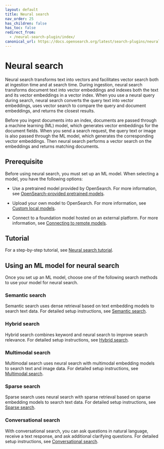 ```yaml
---
layout: default
title: Neural search
nav_order: 25
has_children: false
has_toc: false
redirect_from: 
  - /neural-search-plugin/index/
canonical_url: https://docs.opensearch.org/latest/search-plugins/neural-search/
---
```


# Neural search

Neural search transforms text into vectors and facilitates vector search both at ingestion time and at search time. During ingestion, neural search transforms document text into vector embeddings and indexes both the text and its vector embeddings in a vector index. When you use a neural query during search, neural search converts the query text into vector embeddings, uses vector search to compare the query and document embeddings, and returns the closest results.

Before you ingest documents into an index, documents are passed through a machine learning (ML) model, which generates vector embeddings for the document fields. When you send a search request, the query text or image is also passed through the ML model, which generates the corresponding vector embeddings. Then neural search performs a vector search on the embeddings and returns matching documents.

## Prerequisite

Before using neural search, you must set up an ML model. When selecting a model, you have the following options:

- Use a pretrained model provided by OpenSearch. For more information, see [OpenSearch-provided pretrained models]({{site.url}}{{site.baseurl}}/ml-commons-plugin/pretrained-models/).

- Upload your own model to OpenSearch. For more information, see [Custom local models]({{site.url}}{{site.baseurl}}/ml-commons-plugin/custom-local-models/).

- Connect to a foundation model hosted on an external platform. For more information, see [Connecting to remote models]({{site.url}}{{site.baseurl}}/ml-commons-plugin/remote-models/index/).


## Tutorial

For a step-by-step tutorial, see [Neural search tutorial]({{site.url}}{{site.baseurl}}/search-plugins/neural-search-tutorial/).

## Using an ML model for neural search

Once you set up an ML model, choose one of the following search methods to use your model for neural search.

### Semantic search

Semantic search uses dense retrieval based on text embedding models to search text data. For detailed setup instructions, see [Semantic search]({{site.url}}{{site.baseurl}}/search-plugins/semantic-search/). 

### Hybrid search

Hybrid search combines keyword and neural search to improve search relevance. For detailed setup instructions, see [Hybrid search]({{site.url}}{{site.baseurl}}/search-plugins/hybrid-search/).

### Multimodal search

Multimodal search uses neural search with multimodal embedding models to search text and image data. For detailed setup instructions, see [Multimodal search]({{site.url}}{{site.baseurl}}/search-plugins/multimodal-search/).

### Sparse search

Sparse search uses neural search with sparse retrieval based on sparse embedding models to search text data. For detailed setup instructions, see [Sparse search]({{site.url}}{{site.baseurl}}/search-plugins/neural-sparse-search/).

### Conversational search

With conversational search, you can ask questions in natural language, receive a text response, and ask additional clarifying questions. For detailed setup instructions, see [Conversational search]({{site.url}}{{site.baseurl}}/search-plugins/conversational-search/).
